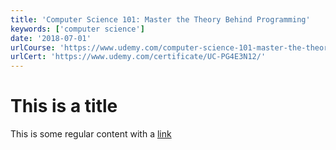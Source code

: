 ```yaml
---
title: 'Computer Science 101: Master the Theory Behind Programming'
keywords: ['computer science']
date: '2018-07-01'
urlCourse: 'https://www.udemy.com/computer-science-101-master-the-theory-behind-programming/'
urlCert: 'https://www.udemy.com/certificate/UC-PG4E3N12/'
---
```


# This is a title

This is some regular content with a [link](https://google.com)